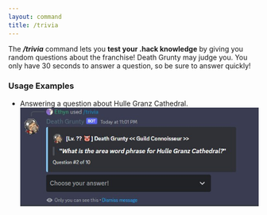 ```yaml
---
layout: command
title: /trivia
---
```


The ***/trivia*** command lets you **test your .hack knowledge** by giving you random questions about the franchise! Death Grunty may judge you. You only have 30 seconds to answer a question, so be sure to answer quickly!

### Usage Examples

- Answering a question about Hulle Granz Cathedral.
![Answering a question about Hulle Granz Cathedral.](../images/examples/trivia-1.jpg)